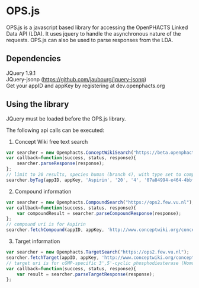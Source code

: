 # OPS.js

OPS.js is a javascript based library for accessing the OpenPHACTS Linked Data API (LDA). It uses jquery to handle the asynchronous nature of the requests. OPS.js can also be used to parse responses from the LDA.

## Dependencies
JQuery 1.9.1  
JQuery-jsonp (https://github.com/jaubourg/jquery-jsonp)  
Get your appID and appKey by registering at dev.openphacts.org

## Using the library
JQuery must be loaded before the OPS.js library.  

The following api calls can be executed:

1. Concept Wiki free text search

```javascript
var searcher = new Openphacts.ConceptWikiSearch("https://beta.openphacts.org");  
var callback=function(success, status, response){  
    searcher.parseResponse(response);
};  
// limit to 20 results, species human (branch 4), with type set to compounds (uuid 07a800....)  
searcher.byTag(appID, appKey, 'Aspirin', '20', '4', '07a84994-e464-4bbf-812a-a4b96fa3d197', callback);
```
2. Compound information

```javascript
var searcher = new Openphacts.CompoundSearch("https://ops2.few.vu.nl");  
var callback=function(success, status, response){  
    var compoundResult = searcher.parseCompoundResponse(response);  
};  
// compound uri is for Aspirin  
searcher.fetchCompound(appID, appKey, 'http://www.conceptwiki.org/concept/38932552-111f-4a4e-a46a-4ed1d7bdf9d5', callback);
```
3. Target information

```javascript
var searcher = new Openphacts.TargetSearch("https://ops2.few.vu.nl");  
searcher.fetchTarget(appID, appKey, 'http://www.conceptwiki.org/concept/b932a1ed-b6c3-4291-a98a-e195668eda49', callback);  
// target uri is for cGMP-specific 3',5'-cyclic phosphodiesterase (Homo sapiens)  
var callback=function(success, status, response){  
    var result = searcher.parseTargetResponse(response);  
};
```
